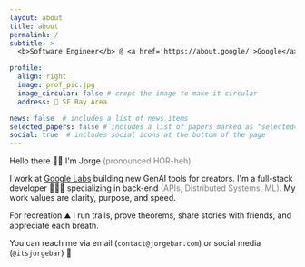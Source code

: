 ```yaml
---
layout: about
title: about
permalink: /
subtitle: > 
  <b>Software Engineer</b> @ <a href='https://about.google/'>Google</a> • <b>Previously:</b><a href='https://about.meta.com/'> Meta</a>

profile:
  align: right
  image: prof_pic.jpg
  image_circular: false # crops the image to make it circular
  address: 📍 SF Bay Area

news: false  # includes a list of news items
selected_papers: false # includes a list of papers marked as "selected={true}"
social: true  # includes social icons at the bottom of the page
---
```

Hello there 👋🏼 I'm Jorge <span style="color:grey">(pronounced HOR-heh)</span> 

I work at <a href='https://labs.google/'>Google Labs</a>  building new GenAI tools for creators. I'm a full-stack developer 👨🏻‍💻 specializing in back-end <span style="color:grey">(APIs, Distributed Systems, ML)</span>. My work values are clarity, purpose, and speed.

For recreation ⛰️ I run trails, prove theorems, share stories with friends, and appreciate each breath. 

You can reach me via email (`contact@jorgebar.com`) or social media (`@itsjorgebar`) 📲